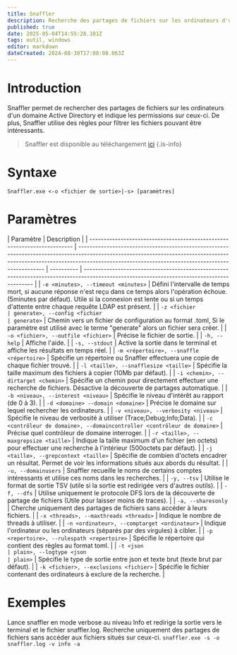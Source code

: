 ```yaml
---
title: Snaffler
description: Recherche des partages de fichiers sur les ordinateurs d'un domaine Active Directory et indique les permissions sur ceux-ci. De plus, Snaffler utilise des règles pour filtrer les fichiers pouvant être intéressants.
published: true
date: 2025-05-04T14:55:28.101Z
tags: outil, windows
editor: markdown
dateCreated: 2024-08-30T17:08:08.063Z
---
```


# Introduction

Snaffler permet de rechercher des partages de fichiers sur les ordinateurs d'un domaine Active Directory et indique les permissions sur ceux-ci. De plus, Snaffler utilise des règles pour filtrer les fichiers pouvant être intéressants.

> Snaffler est disponible au téléchargement [ici](https://github.com/SnaffCon/Snaffler)
> {.is-info}

# Syntaxe

`Snaffler.exe <-o <fichier de sortie>|-s> [paramètres]`

# Paramètres

| Paramètre                                                                | Description                                                                                                                                                                                                                    |
| ------------------------------------------------------------------------ | ------------------------------------------------------------------------------------------------------------------------------------------------------------------------------------------------------------------------------ | ---------- | ------------------------------------------------------------------------------------------------------------------------------------------ |
| `-e <minutes>, --timeout <minutes>`                                      | Défini l'intervalle de temps mort, si aucune réponse n'est reçu dans ce temps alors l'opération échoue. (5minutes par défaut). Utile si la connexion est lente ou si un temps d'attente entre chaque requête LDAP est présent. |
| `-z <fichier                                                             | generate>, --config <fichier                                                                                                                                                                                                   | generate>` | Chemin vers un fichier de configuration au format .toml, Si le paramètre est utilisé avec le terme "generate" alors un fichier sera créer. |
| `-o <fichier>, --outfile <fichier>`                                      | Précise le fichier de sortie.                                                                                                                                                                                                  |
| `-h, --help`                                                             | Affiche l'aide.                                                                                                                                                                                                                |
| `-s, --stdout`                                                           | Active la sortie dans le terminal et affiche les résultats en temps réel.                                                                                                                                                      |
| `-m <répertoire>, --snaffle <répertoire>`                                | Spécifie un répertoire ou Snaffler effectuera une copie de chaque fichier trouvé.                                                                                                                                              |
| `-l <taille>, --snafflesize <taille>`                                    | Spécifie la taille maximum des fichiers à copier (10Mb par défaut).                                                                                                                                                            |
| `-i <chemin>, --dirtarget <chemin>`                                      | Spécifie un chemin pour directement effectuer une recherche de fichiers. Désactive la découverte de partages automatique.                                                                                                      |
| `-b <niveau>, --interest <niveau>`                                       | Spécifie le niveau d'intérêt au rapport (de 0 à 3).                                                                                                                                                                            |
| `-d <domaine> --domain <domaine>`                                        | Précise le domaine sur lequel rechercher les ordinateurs.                                                                                                                                                                      |
| `-v <niveau>, --verbosity <niveau>`                                      | Spécifie le niveau de verbosité à utiliser (Trace;Debug;Info;Data).                                                                                                                                                            |
| `-c <contrôleur de domaine>, --domaincontroller <contrôleur de domaine>` | Précise quel contrôleur de domaine interroger.                                                                                                                                                                                 |
| `-r <taille>, --maxgrepsize <taille>`                                    | Indique la taille maximum d'un fichier (en octets) pour effectuer une recherche à l'intérieur (500octets par défaut).                                                                                                          |
| `-j <taille>, --grepcontext <taille>`                                    | Spécifie de combien d'octets encadrer un résultat. Permet de voir les informations situés aux abords du résultat.                                                                                                              |
| `-u, --domainusers`                                                      | Snaffler recueille le noms de certains comptes intéressants et utilise ces noms dans les recherches.                                                                                                                           |
| `-y, --tsv`                                                              | Utilise le format de sortie TSV (utile si la sortie est redirigée vers d'autres outils).                                                                                                                                       |
| `-f, --dfs`                                                              | Utilise uniquement le protocole DFS lors de la découverte de partage de fichiers (Utile pour laisser moins de traces).                                                                                                         |
| `-a, --sharesonly`                                                       | Cherche uniquement des partages de fichiers sans accéder à leurs fichiers.                                                                                                                                                     |
| `-x <threads>, --maxthreads <threads>`                                   | Indique le nombre de threads à utiliser.                                                                                                                                                                                       |
| `-n <ordinateur>, --comptarget <ordinateur>`                             | Indique l'ordinateur ou les ordinateurs (séparés par des virgules) à cibler.                                                                                                                                                   |
| `-p <repertoire>, --rulespath <repertoire>`                              | Spécifie le répertoire qui contient des règles au format toml.                                                                                                                                                                 |
| `-t <json                                                                | plain>, --logtype <json                                                                                                                                                                                                        | plain>`    | Spécifie le type de sortie entre json et texte brut (texte brut par défaut).                                                               |
| `-k <fichier>, --exclusions <fichier>`                                   | Spécifie le fichier contenant des ordinateurs à exclure de la recherche.                                                                                                                                                       |

# Exemples

Lance snaffler en mode verbose au niveau Info et redirige la sortie vers le terminal et le fichier snaffler.log. Recherche uniquement des partages de fichiers sans accéder aux fichiers situés sur ceux-ci.
`snaffler.exe -s -o snaffler.log -v info -a`
